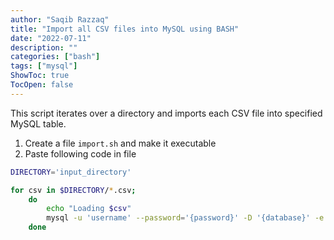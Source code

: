 ```yaml
---
author: "Saqib Razzaq"
title: "Import all CSV files into MySQL using BASH"
date: "2022-07-11"
description: ""
categories: ["bash"]
tags: ["mysql"]
ShowToc: true
TocOpen: false
---
```

This script iterates over a directory and imports each CSV file into specified MySQL table.  
1. Create a file `import.sh` and make it executable  
2. Paste following code in file  

```bash
DIRECTORY='input_directory'

for csv in $DIRECTORY/*.csv;
    do
        echo "Loading $csv"
        mysql -u 'username' --password='{password}' -D '{database}' -e "LOAD DATA INFILE '$csv' IGNORE INTO TABLE '{tablename} FIELDS TERMINATED BY '\t' ENCLOSED BY '\"' LINES TERMINATED BY '\n' IGNORE 1 LINES;"
    done
```